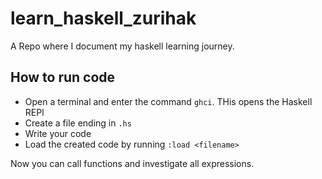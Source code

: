 # learn_haskell_zurihak
A Repo where I document my haskell learning journey. 


## How to run code

- Open a terminal and enter the command `ghci`. THis opens the Haskell REPl
- Create a file ending in `.hs`
- Write your code
- Load the created code by running `:load <filename>`

Now you can call functions and investigate all expressions.